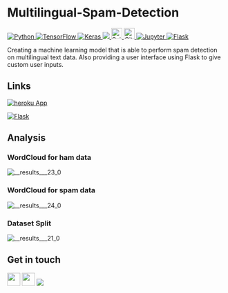 # Multilingual-Spam-Detection

<p align="left">  
  <a href="https://www.python.org/" target="_blank"> <img alt="Python" src="https://img.shields.io/badge/python%20-%2314354C.svg?&style=for-the-badge&logo=python&logoColor=white"/> </a> 
  <a href="https://tensorflow.org/" target="_blank"> <img alt="TensorFlow" src="https://img.shields.io/badge/TensorFlow%20-%23FF6F00.svg?&style=for-the-badge&logo=TensorFlow&logoColor=white"/> </a> 
  <a href="https://keras.io/" target="_blank"> <img alt="Keras" src="https://img.shields.io/badge/Keras%20-%23D00000.svg?&style=for-the-badge&logo=Keras&logoColor=white"/> </a>
  <a href="https://opencv.org/" target="_blank"> <img src="https://img.shields.io/badge/OpenCV-27338e?style=for-the-badge&logo=OpenCV&logoColor=white" /> </a>
  <a href="https://sklearn.org/" target="_blank"> <img src="https://img.shields.io/badge/Scikit Learn-282C34?logo=scikit-learn" alt="ScikitLearn logo" title="Scikit Learn" height="25" /> </a>  
  <a href="https://git-scm.com/" target="_blank"> <img src="https://img.shields.io/badge/Git-282C34?logo=git" alt="Git logo" title="Git" height="25" /> </a> 
  <a href="https://jupyter.org/" target="_blank"> <img alt="Jupyter" src="https://img.shields.io/badge/Jupyter%20-%23F37626.svg?&style=for-the-badge&logo=Jupyter&logoColor=white" /> </a> 
  <a href="https://flask.palletsprojects.com/en/2.3.x/" target="_blank"> <img alt="Flask" src="https://img.shields.io/badge/Flask-000000?style=for-the-badge&logo=flask&logoColor=white" /> </a> 
  
Creating a machine learning model that is able to perform spam detection on multilingual text data. Also providing a user interface using Flask to give custom user inputs.

## Links

<a href="https://spam-app-l9au.onrender.com/" target="_blank"> <img alt="heroku App" src="https://img.shields.io/badge/Heroku-430098?style=for-the-badge&logo=heroku&logoColor=white" /> </a> 

<a href="https://www.kaggle.com/code/arfan147/multilingual-spam-detection/" target="_blank"> <img alt="Flask" src="https://img.shields.io/badge/Kaggle-20BEFF?style=for-the-badge&logo=Kaggle&logoColor=white" /> </a> 

## Analysis  
### WordCloud for ham data
![__results___23_0](https://github.com/mdarfan357/Multilingual-Spam-Detection/assets/77487906/eb7d35a1-38d2-4eff-b740-b92d19294159)

### WordCloud for spam data
![__results___24_0](https://github.com/mdarfan357/Multilingual-Spam-Detection/assets/77487906/2d118d53-c8a9-425b-9720-d40017a75723)

### Dataset Split
![__results___21_0](https://github.com/mdarfan357/Multilingual-Spam-Detection/assets/77487906/9509b9fd-5edb-479c-818e-3077349c8da6)


## Get in touch

<a href="https://github.com/mdarfan357/" target="_blank"><img class="ai-subscribed-social-icon" src="https://bhattbhavesh91.github.io/assets/images/gthb.png" width="30"></a>
<a href="https://www.linkedin.com/in/arfan-md-9714531b4/" target="_blank"><img class="ai-subscribed-social-icon" src="https://bhattbhavesh91.github.io/assets/images/lnkdn.png" width="30"></a>
<a href="https://www.linkedin.com/in/arfan-md-9714531b4/" target="_blank"><img class="ai-subscribed-social-icon" src="https://aleen42.github.io/badges/src/stackoverflow.svg"></a>
